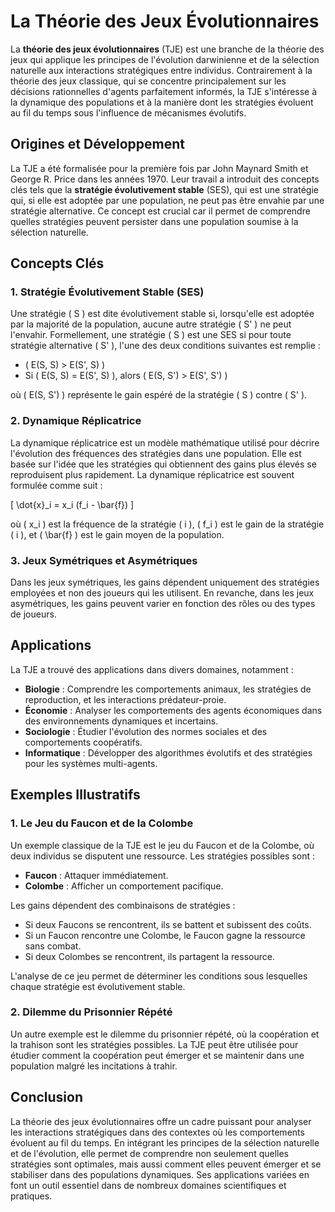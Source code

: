 # La Théorie des Jeux Évolutionnaires

La **théorie des jeux évolutionnaires** (TJE) est une branche de la théorie des jeux qui applique les principes de l'évolution darwinienne et de la sélection naturelle aux interactions stratégiques entre individus. Contrairement à la théorie des jeux classique, qui se concentre principalement sur les décisions rationnelles d'agents parfaitement informés, la TJE s'intéresse à la dynamique des populations et à la manière dont les stratégies évoluent au fil du temps sous l'influence de mécanismes évolutifs.

## Origines et Développement

La TJE a été formalisée pour la première fois par John Maynard Smith et George R. Price dans les années 1970. Leur travail a introduit des concepts clés tels que la **stratégie évolutivement stable** (SES), qui est une stratégie qui, si elle est adoptée par une population, ne peut pas être envahie par une stratégie alternative. Ce concept est crucial car il permet de comprendre quelles stratégies peuvent persister dans une population soumise à la sélection naturelle.

## Concepts Clés

### 1. Stratégie Évolutivement Stable (SES)

Une stratégie \( S \) est dite évolutivement stable si, lorsqu'elle est adoptée par la majorité de la population, aucune autre stratégie \( S' \) ne peut l'envahir. Formellement, une stratégie \( S \) est une SES si pour toute stratégie alternative \( S' \), l'une des deux conditions suivantes est remplie :

- \( E(S, S) > E(S', S) \)
- Si \( E(S, S) = E(S', S) \), alors \( E(S, S') > E(S', S') \)

où \( E(S, S') \) représente le gain espéré de la stratégie \( S \) contre \( S' \).

### 2. Dynamique Réplicatrice

La dynamique réplicatrice est un modèle mathématique utilisé pour décrire l'évolution des fréquences des stratégies dans une population. Elle est basée sur l'idée que les stratégies qui obtiennent des gains plus élevés se reproduisent plus rapidement. La dynamique réplicatrice est souvent formulée comme suit :

\[ \dot{x}_i = x_i (f_i - \bar{f}) \]

où \( x_i \) est la fréquence de la stratégie \( i \), \( f_i \) est le gain de la stratégie \( i \), et \( \bar{f} \) est le gain moyen de la population.

### 3. Jeux Symétriques et Asymétriques

Dans les jeux symétriques, les gains dépendent uniquement des stratégies employées et non des joueurs qui les utilisent. En revanche, dans les jeux asymétriques, les gains peuvent varier en fonction des rôles ou des types de joueurs.

## Applications

La TJE a trouvé des applications dans divers domaines, notamment :

- **Biologie** : Comprendre les comportements animaux, les stratégies de reproduction, et les interactions prédateur-proie.
- **Économie** : Analyser les comportements des agents économiques dans des environnements dynamiques et incertains.
- **Sociologie** : Étudier l'évolution des normes sociales et des comportements coopératifs.
- **Informatique** : Développer des algorithmes évolutifs et des stratégies pour les systèmes multi-agents.

## Exemples Illustratifs

### 1. Le Jeu du Faucon et de la Colombe

Un exemple classique de la TJE est le jeu du Faucon et de la Colombe, où deux individus se disputent une ressource. Les stratégies possibles sont :

- **Faucon** : Attaquer immédiatement.
- **Colombe** : Afficher un comportement pacifique.

Les gains dépendent des combinaisons de stratégies :

- Si deux Faucons se rencontrent, ils se battent et subissent des coûts.
- Si un Faucon rencontre une Colombe, le Faucon gagne la ressource sans combat.
- Si deux Colombes se rencontrent, ils partagent la ressource.

L'analyse de ce jeu permet de déterminer les conditions sous lesquelles chaque stratégie est évolutivement stable.

### 2. Dilemme du Prisonnier Répété

Un autre exemple est le dilemme du prisonnier répété, où la coopération et la trahison sont les stratégies possibles. La TJE peut être utilisée pour étudier comment la coopération peut émerger et se maintenir dans une population malgré les incitations à trahir.

## Conclusion

La théorie des jeux évolutionnaires offre un cadre puissant pour analyser les interactions stratégiques dans des contextes où les comportements évoluent au fil du temps. En intégrant les principes de la sélection naturelle et de l'évolution, elle permet de comprendre non seulement quelles stratégies sont optimales, mais aussi comment elles peuvent émerger et se stabiliser dans des populations dynamiques. Ses applications variées en font un outil essentiel dans de nombreux domaines scientifiques et pratiques.